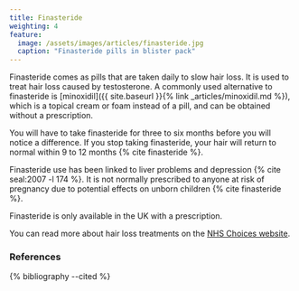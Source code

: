 ```yaml
---
title: Finasteride
weighting: 4
feature:
  image: /assets/images/articles/finasteride.jpg
  caption: "Finasteride pills in blister pack"
---
```


Finasteride comes as pills that are taken daily to slow hair loss. It is used to treat hair loss caused by testosterone. A commonly used alternative to finasteride is [minoxidil]({{ site.baseurl }}{% link _articles/minoxidil.md %}), which is a topical cream or foam instead of a pill, and can be obtained without a prescription.

You will have to take finasteride for three to six months before you will notice a difference. If you stop taking finasteride, your hair will return to normal within 9 to 12 months {% cite finasteride %}.

Finasteride use has been linked to liver problems and depression {% cite seal:2007 -l 174 %}. It is not normally prescribed to anyone at risk of pregnancy due to potential effects on unborn children {% cite finasteride %}.

Finasteride is only available in the UK with a prescription.

You can read more about hair loss treatments on the [NHS Choices website](http://www.nhs.uk/Conditions/Hair-loss/Pages/Treatment.aspx).

### References

{% bibliography --cited %}